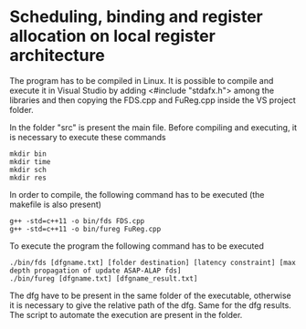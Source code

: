 # Scheduling, binding and register allocation on local register architecture

The program has to be compiled in Linux.
It is possible to compile and execute it in Visual Studio by adding <#include "stdafx.h"> among the libraries and then copying the FDS.cpp and FuReg.cpp inside the VS project folder.

In the folder "src" is present the main file. Before compiling and executing, it is necessary to execute these commands
```
mkdir bin
mkdir time
mkdir sch
mkdir res
```

In order to compile, the following command has to be executed (the makefile is also present)
```
g++ -std=c++11 -o bin/fds FDS.cpp
g++ -std=c++11 -o bin/fureg FuReg.cpp
```

To execute the program the following command has to be executed
```
./bin/fds [dfgname.txt] [folder destination] [latency constraint] [max depth propagation of update ASAP-ALAP fds]
./bin/fureg [dfgname.txt] [dfgname_result.txt]
```

The dfg have to be present in the same folder of the executable, otherwise it is necessary to give the relative path of the dfg. Same for the dfg results.
The script to automate the execution are present in the folder.
